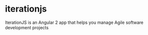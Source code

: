 # iterationjs
IterationJS is an Angular 2 app that helps you manage Agile software development projects
